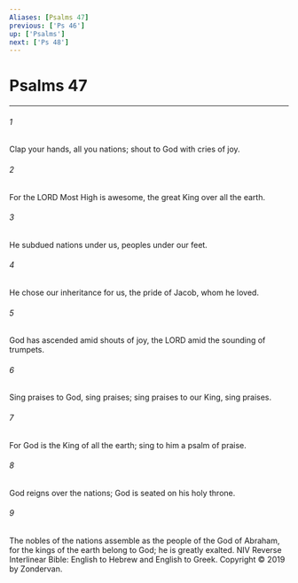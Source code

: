 ```yaml
---
Aliases: [Psalms 47]
previous: ['Ps 46']
up: ['Psalms']
next: ['Ps 48']
---
```

# Psalms 47

***


###### 1 
Clap your hands, all you nations; shout to God with cries of joy. 

###### 2 
For the LORD Most High is awesome, the great King over all the earth. 

###### 3 
He subdued nations under us, peoples under our feet. 

###### 4 
He chose our inheritance for us, the pride of Jacob, whom he loved. 

###### 5 
God has ascended amid shouts of joy, the LORD amid the sounding of trumpets. 

###### 6 
Sing praises to God, sing praises; sing praises to our King, sing praises. 

###### 7 
For God is the King of all the earth; sing to him a psalm of praise. 

###### 8 
God reigns over the nations; God is seated on his holy throne. 

###### 9 
The nobles of the nations assemble as the people of the God of Abraham, for the kings of the earth belong to God; he is greatly exalted. NIV Reverse Interlinear Bible: English to Hebrew and English to Greek. Copyright © 2019 by Zondervan.
